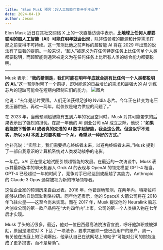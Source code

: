 ```yaml
---
title: 'Elon Musk 预言：超人工智能可能于明年诞生'
date: 2024-04-10
author: Jeson
---
```


Elon Musk 近日在其社交网络 X 上的一次直播访谈中表示，**比地球上任何人都要聪明的超人工智能（AI）可能在明年就会出现**，除非该领域的能源和计算需求在那之前变得不可持续。这一预测比他之前声称的超智能 AI 将在 2029 年出现的说法有了显著的提前。一般来说，“超人”被定义为在任何特定任务上比任何单个人类都要聪明，而超智能则通常被定义为在任何任务上比所有人类的综合能力都要聪明。

---

Musk 表示：“**我的猜测是，我们可能在明年年底就会拥有比任何一个人类都聪明的 AI。**”这一预测附带了一个前提，即对能源的日益增长的需求和最强大的 AI 训练芯片的短缺可能会在短期内限制它们的能力。
![图片](https://i.guim.co.uk/img/media/5eb4bce4e408cfe1c519bcd684c7714af37a986f/0_207_5500_3300/master/5500.jpg?width=620&dpr=2&s=none)

他说：“去年是芯片受限。人们无法获得足够的 Nvidia 芯片。今年正在转变为电压变压器供应。再过一两年，就仅仅是电力供应的问题了。”

在 2023 年，当他预测超智能有五到六年的发展空间时，Musk 对其可能带来的后果表示出了强烈的担忧。在那一年他的 AI 创业公司 xAI 成立之际，他说：“**如果我能按下暂停 AI 或者真的先进的 AI 数字超智能，我会这么做。但这似乎不现实，所以 xAI 本质上将要构建一个 AI。希望以一种好的方式。**”

他补充说：“实际上，我们需要担心终结者未来，以避免终结者未来。”Musk 提到了一部自我意识的计算机系统对人类发动战争的电影。

一年后，xAI 正在坚定地试图引领超智能的发展。在最近的一次访谈中，Musk 表示其最新版本的聊天机器人 Grok AI 的表现与 OpenAI 的领先模型 GPT-4 相当。GPT-4 已经超过一年的时间了，竞争对手已经达到或超越了其能力，Anthropic 的 Claude 3 Opus 通常被视为新的市场领导者。

这位企业家的预测历来自由发表。2016 年，他错误地预测，在两年内，特斯拉将能够从纽约自动驾驶到洛杉矶。同年他还表示，他的 SpaceX 火箭公司将在 2018 年飞往火星——这至今尚未实现。而在 2017 年，Musk 提议他的 Neuralink 脑芯片创业公司的第一款产品将在“大约四年内”上市。公司的第一个人类植入物在七年后才实现。

Musk 手头的活很多。最近，他对一位巴西最高法院法官宣战，呼吁他辞职或被弹劾，原因是法院对 X 下达了一项法令，要求其删除一些巴西用户的账户。周一，有关他在法庭上的证词爆出，他承认自己在该网站上的帖子“可能对公司的财务造成了更多损害，而不是帮助”。

